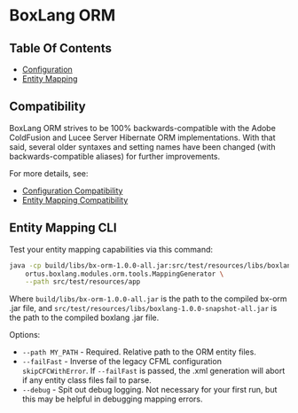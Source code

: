 # BoxLang ORM

## Table Of Contents

* [Configuration](./Configuration.md)
* [Entity Mapping](./Mapping.md)

## Compatibility

BoxLang ORM strives to be 100% backwards-compatible with the Adobe ColdFusion and Lucee Server Hibernate ORM implementations. With that said, several older syntaxes and setting names have been changed (with backwards-compatible aliases) for further improvements.

For more details, see:

* [Configuration Compatibility](./Configuration.md#compatibility)
* [Entity Mapping Compatibility](./Mapping.md#compatibility)

## Entity Mapping CLI

Test your entity mapping capabilities via this command:

```sh
java -cp build/libs/bx-orm-1.0.0-all.jar:src/test/resources/libs/boxlang-1.0.0-snapshot-all.jar \
    ortus.boxlang.modules.orm.tools.MappingGenerator \
    --path src/test/resources/app
```

Where `build/libs/bx-orm-1.0.0-all.jar` is the path to the compiled bx-orm .jar file, and `src/test/resources/libs/boxlang-1.0.0-snapshot-all.jar` is the path to the compiled boxlang .jar file.

Options:

* `--path MY_PATH` - Required. Relative path to the ORM entity files.
* `--failFast` - Inverse of the legacy CFML configuration `skipCFCWithError`. If `--failFast` is passed, the .xml generation will abort if any entity class files fail to parse.
* `--debug` - Spit out debug logging. Not necessary for your first run, but this may be helpful in debugging mapping errors.